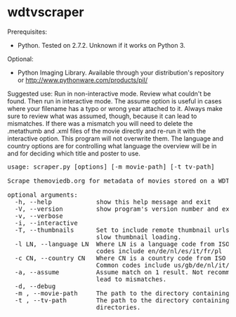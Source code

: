 wdtvscraper  
===========  

Prerequisites:
* Python. Tested on 2.7.2. Unknown if it works on Python 3.

Optional:
* Python Imaging Library. Available through your distribution's repository or
http://www.pythonware.com/products/pil/  

Suggested use:
Run in non-interactive mode. Review what couldn't be found. Then run in 
interactive mode. The assume option is useful in cases where your filename has 
a typo or wrong year attached to it. Always make sure to review what was 
assumed, though, because it can lead to mismatches. If there was a mismatch 
you will need to delete the .metathumb and .xml files of the movie directly 
and re-run it with the interactive option. This program will not overwrite 
them. The language and country options are for controlling what language the 
overview will be in and for deciding which title and poster to use.

<pre>
usage: scraper.py [options] [-m movie-path] [-t tv-path]

Scrape themoviedb.org for metadata of movies stored on a WDTV device.

optional arguments:
  -h, --help            show this help message and exit
  -V, --version         show program's version number and exit
  -v, --verbose
  -i, --interactive
  -T, --thumbnails      Set to include remote thumbnail urls in xml. This may
                        slow thumbnail loading.
  -l LN, --language LN  Where LN is a language code from ISO 639-1. Common
                        codes include en/de/nl/es/it/fr/pl
  -c CN, --country CN   Where CN is a country code from ISO 3166-1 alpha-2.
                        Common codes include us/gb/de/nl/it/fr/pl
  -a, --assume          Assume match on 1 result. Not recommended This can
                        lead to mismatches.
  -d, --debug
  -m , --movie-path     The path to the directory containing your movie files.
  -t , --tv-path        The path to the directory containing your tv series
                        directories.
 
</pre>
